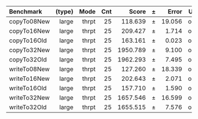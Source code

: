 Benchmark | (type) | Mode | Cnt | Score | ± | Error | Units
:---------|-------:|-----:|----:|------:|---|------:|-----:
copyTo08New | large | thrpt | 25 | 118.639 | ± | 19.056 | ops/s
copyTo16New | large | thrpt | 25 | 209.427 | ± | 1.714 | ops/s
copyTo16Old | large | thrpt | 25 | 163.161 | ± | 0.023 | ops/s
copyTo32New | large | thrpt | 25 | 1950.789 | ± | 9.100 | ops/s
copyTo32Old | large | thrpt | 25 | 1962.293 | ± | 7.495 | ops/s
writeTo08New | large | thrpt | 25 | 127.260 | ± | 18.339 | ops/s
writeTo16New | large | thrpt | 25 | 202.643 | ± | 2.071 | ops/s
writeTo16Old | large | thrpt | 25 | 157.710 | ± | 1.590 | ops/s
writeTo32New | large | thrpt | 25 | 1657.546 | ± | 16.599 | ops/s
writeTo32Old | large | thrpt | 25 | 1655.515 | ± | 7.576 | ops/s
